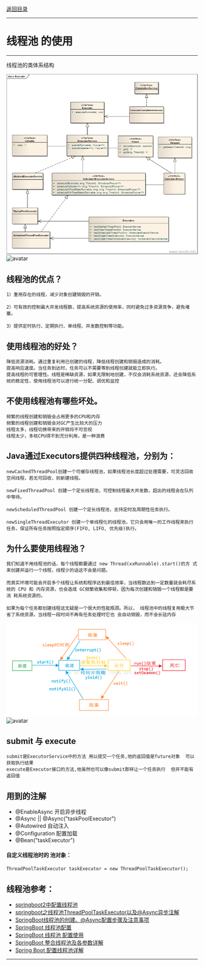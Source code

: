 <p>
    <a href="#" onclick="refreshContent('multithread')">返回目录</a>
</p>

---

# 线程池 的使用

---
线程池的类体系结构

![avatar](../imgs/img_10.png)
![avatar](../blog/multithread/imgs/img_10.png)

## 线程池的优点？

    1）重用存在的线程，减少对象创建销毁的开销。

    2）可有效的控制最大并发线程数，提高系统资源的使用率，同时避免过多资源竞争，避免堵塞。

    3）提供定时执行、定期执行、单线程、并发数控制等功能。

## 使用线程池的好处？

    降低资源消耗。通过重复利用已创建的线程，降低线程创建和销毁造成的消耗。
    提高响应速度。当任务到达时，任务可以不需要等到线程创建就能立即执行。
    提高线程的可管理性。线程是稀缺资源，如果无限制地创建，不仅会消耗系统资源，还会降低系统的稳定性，使用线程池可以进行统一分配、调优和监控

## 不使用线程池有哪些坏处。

    频繁的线程创建和销毁会占用更多的CPU和内存
    频繁的线程创建和销毁会对GC产生比较大的压力
    线程太多，线程切换带来的开销将不可忽视
    线程太少，多核CPU得不到充分利用，是一种浪费

## Java通过Executors提供四种线程池，分别为：

    newCachedThreadPool创建一个可缓存线程池，如果线程池长度超过处理需要，可灵活回收空闲线程，若无可回收，则新建线程。

    newFixedThreadPool 创建一个定长线程池，可控制线程最大并发数，超出的线程会在队列中等待。

    newScheduledThreadPool 创建一个定长线程池，支持定时及周期性任务执行。

    newSingleThreadExecutor 创建一个单线程化的线程池，它只会用唯一的工作线程来执行任务，保证所有任务按照指定顺序(FIFO, LIFO, 优先级)执行。

## 为什么要使用线程池？

    我们知道不用线程池的话，每个线程都要通过 new Thread(xxRunnable).start()的方 式来创建并运行一个线程，线程少的话这不会是问题。

    而真实环境可能会开启多个线程让系统和程序达到最佳效率，当线程数达到一定数量就会耗尽系统的 CPU 和 内存资源，也会造成 GC频繁收集和停顿，因为每次创建和销毁一个线程都是要消 耗系统资源的。

    如果为每个任务都创建线程这无疑是一个很大的性能瓶颈。所以， 线程池中的线程复用极大节省了系统资源，当线程一段时间不再有任务处理时它也 会自动销毁，而不会长驻内存

![avatar](../imgs/img_9.png)
![avatar](../blog/multithread/imgs/img_9.png)

## submit 与 execute

    submit是ExecutorService中的方法 用以提交一个任务,他的返回值是future对象  可以获取执行结果
    execute是Executor接口的方法,他虽然也可以像submit那样让一个任务执行  但并不能有返回值

## 用到的注解

- @EnableAsync 开启异步线程
- @Async || @Async("taskPoolExecutor")
- @Autowired 自动注入
- @Configuration 配置加载
- @Bean("taskExecutor")

#### 自定义线程池时的 池对象：

    ThreadPoolTaskExecutor taskExecutor = new ThreadPoolTaskExecutor();

## 线程池参考：

- <a href="https://juejin.cn/post/6844903875875618830" target="_blank">springboot2中配置线程池 </a>
- <a href="https://cloud.tencent.com/developer/article/1639857" target="_blank">
  springboot之线程池ThreadPoolTaskExecutor以及@Async异步注解 </a>
- <a href="https://zhuanlan.zhihu.com/p/123259107" target="_blank">SpringBoot线程池的创建、@Async配置步骤及注意事项 </a>
- <a href="https://blog.51cto.com/u_9177933/2988598" target="_blank">SpringBoot 线程池配置 </a>
- <a href="https://www.cnblogs.com/dudou/p/15136180.html" target="_blank">SpringBoot 线程池 配置使用 </a>
- <a href="https://www.jianshu.com/p/763ea6ce1da9" target="_blank">SpringBoot 整合线程池及各参数详解 </a>
- <a href="https://blog.csdn.net/qq_43813937/article/details/104532261" target="_blank">Spring Boot 配置线程池详解 </a>

---



